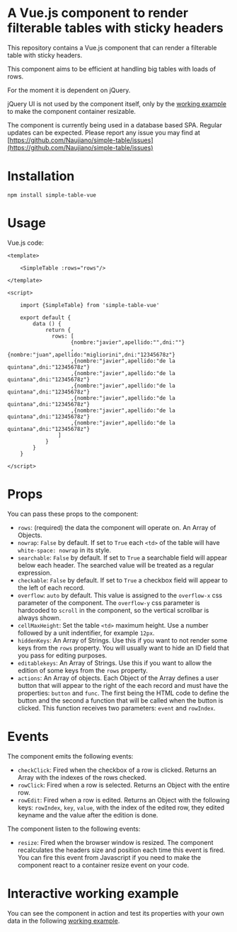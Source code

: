 # A Vue.js component to render filterable tables with sticky headers

This repository contains a Vue.js component that can render a filterable table with sticky headers.

This component aims to be efficient at handling big tables with loads of rows.

For the moment it is dependent on jQuery.

jQuery UI is not used by the component itself, only by the [working example](http://rawgit.com/Naujiano/simple-table/master/working-example/index.html) to make the component container resizable.

The component is currently being used in a database based SPA. Regular updates can be expected. Please report any issue you may find at [https://github.com/Naujiano/simple-table/issues](https://github.com/Naujiano/simple-table/issues)

# Installation

```
npm install simple-table-vue
```

# Usage

Vue.js code:

```
<template>

    <SimpleTable :rows="rows"/>

</template>

<script>

    import {SimpleTable} from 'simple-table-vue'

    export default {
        data () {
            return {
              rows: [
                    {nombre:"javier",apellido:"",dni:""}
                    ,{nombre:"juan",apellido:"migliorini",dni:"12345678z"}
                    ,{nombre:"javier",apellido:"de la quintana",dni:"12345678z"}
                    ,{nombre:"javier",apellido:"de la quintana",dni:"12345678z"}
                    ,{nombre:"javier",apellido:"de la quintana",dni:"12345678z"}
                    ,{nombre:"javier",apellido:"de la quintana",dni:"12345678z"}
                    ,{nombre:"javier",apellido:"de la quintana",dni:"12345678z"}
                    ,{nombre:"javier",apellido:"de la quintana",dni:"12345678z"}
                ]
            }
        }
    }

</script>
```

# Props

You can pass these props  to the component:
- `rows`: (required) the data the component will operate on. An Array of Objects.
- `nowrap`: `False` by default. If set to `True` each `<td>` of the table will have `white-space: nowrap` in its style.
- `searchable`: `False` by default. If set to `True` a searchable field will appear below each header. The searched value will be treated as a regular expression.
- `checkable`: `False` by default. If set to `True` a checkbox field will appear to the left of each record.
- `overflow`: `auto` by default. This value is assigned to the `overflow-x` css parameter of the component. The `overflow-y` css parameter is hardcoded to `scroll` in the component, so the vertical scrollbar is always shown.
- `cellMaxHeight`: Set the table `<td>` maximum height. Use a number followed by a unit indentifier, for example `12px`.
- `hiddenKeys`: An Array of Strings. Use this if you want to not render some keys from the `rows` property. You will usually want to hide an ID field that you pass for editing purposes.
- `editablekeys`: An Array of Strings. Use this if you want to allow the edition of some keys from the `rows` property.
- `actions`: An Array of objects. Each Object of the Array defines a user button that will appear to the right of the each record and must have the properties: `button` and `func`. The first being the HTML code to define the button and the second a function that will be called when the button is clicked. This function receives two parameters: `event` and `rowIndex`.

# Events

The component emits the following events:
- `checkClick`: Fired when the checkbox of a row is clicked. Returns an Array with the indexes of the rows checked.
- `rowClick`: Fired when a row is selected. Returns an Object with the entire row.
- `rowEdit`: Fired when a row is edited. Returns an Object with the following keys: `rowIndex`, `key`, `value`, with the index of the edited row, they edited keyname and the value after the edition is done.

The component listen to the following events:
- `resize`: Fired when the browser window is resized. The component recalculates the headers size and position each time this event is fired. You can fire this event from Javascript if you need to make the component react to a container resize event on your code.

# Interactive working example

You can see the component in action and test its properties with your own data in the following [working example](http://rawgit.com/Naujiano/simple-table/master/working-example/index.html).

